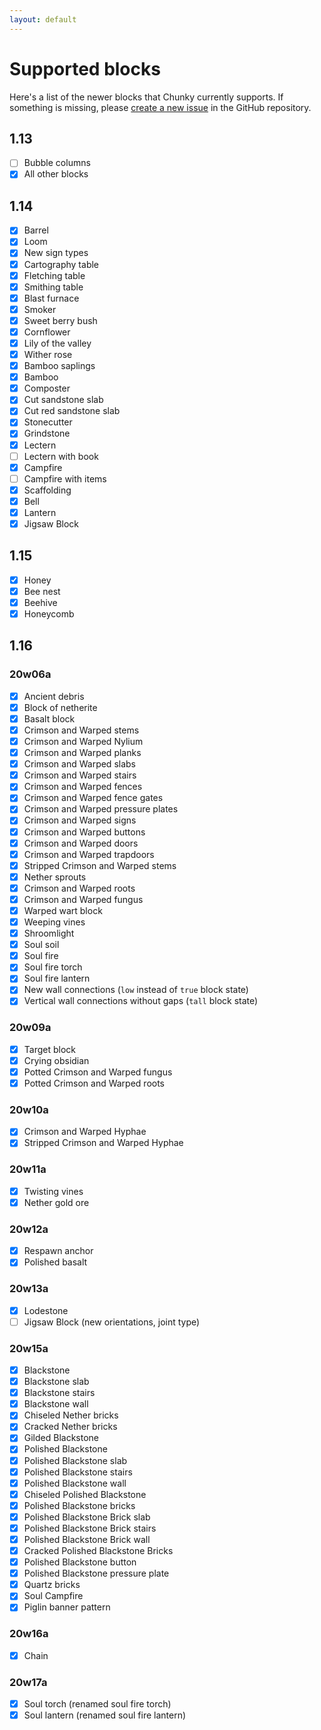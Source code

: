 ```yaml
---
layout: default
---
```


# Supported blocks

Here's a list of the newer blocks that Chunky currently supports. If something is missing, please [create a new issue](https://github.com/leMaik/chunky/issues) in the GitHub repository.

## 1.13

- [ ] Bubble columns
- [x] All other blocks

## 1.14

- [x] Barrel
- [x] Loom
- [x] New sign types
- [x] Cartography table
- [x] Fletching table
- [x] Smithing table
- [x] Blast furnace
- [x] Smoker
- [x] Sweet berry bush
- [x] Cornflower
- [x] Lily of the valley
- [x] Wither rose
- [x] Bamboo saplings
- [x] Bamboo
- [x] Composter
- [x] Cut sandstone slab
- [x] Cut red sandstone slab
- [x] Stonecutter
- [x] Grindstone
- [x] Lectern
- [ ] Lectern with book
- [x] Campfire
- [ ] Campfire with items
- [x] Scaffolding
- [x] Bell
- [x] Lantern
- [x] Jigsaw Block

## 1.15

- [x] Honey
- [x] Bee nest
- [x] Beehive
- [x] Honeycomb

## 1.16

### 20w06a

- [x] Ancient debris
- [x] Block of netherite
- [x] Basalt block
- [x] Crimson and Warped stems
- [x] Crimson and Warped Nylium
- [x] Crimson and Warped planks
- [x] Crimson and Warped slabs
- [x] Crimson and Warped stairs
- [x] Crimson and Warped fences
- [x] Crimson and Warped fence gates
- [x] Crimson and Warped pressure plates
- [x] Crimson and Warped signs
- [x] Crimson and Warped buttons
- [x] Crimson and Warped doors
- [x] Crimson and Warped trapdoors
- [x] Stripped Crimson and Warped stems
- [x] Nether sprouts
- [x] Crimson and Warped roots
- [x] Crimson and Warped fungus
- [x] Warped wart block
- [x] Weeping vines
- [x] Shroomlight
- [x] Soul soil
- [x] Soul fire
- [x] Soul fire torch
- [x] Soul fire lantern
- [x] New wall connections (`low` instead of `true` block state)
- [x] Vertical wall connections without gaps (`tall` block state)

### 20w09a

- [x] Target block
- [x] Crying obsidian
- [x] Potted Crimson and Warped fungus
- [x] Potted Crimson and Warped roots

### 20w10a

- [x] Crimson and Warped Hyphae
- [x] Stripped Crimson and Warped Hyphae

### 20w11a

- [x] Twisting vines
- [x] Nether gold ore

### 20w12a

- [x] Respawn anchor
- [x] Polished basalt

### 20w13a

- [x] Lodestone
- [ ] Jigsaw Block (new orientations, joint type)

### 20w15a

- [x] Blackstone
- [x] Blackstone slab
- [x] Blackstone stairs
- [x] Blackstone wall
- [x] Chiseled Nether bricks
- [x] Cracked Nether bricks
- [x] Gilded Blackstone
- [x] Polished Blackstone
- [x] Polished Blackstone slab
- [x] Polished Blackstone stairs
- [x] Polished Blackstone wall
- [x] Chiseled Polished Blackstone
- [x] Polished Blackstone bricks
- [x] Polished Blackstone Brick slab
- [x] Polished Blackstone Brick stairs
- [x] Polished Blackstone Brick wall
- [x] Cracked Polished Blackstone Bricks
- [x] Polished Blackstone button
- [x] Polished Blackstone pressure plate
- [x] Quartz bricks
- [x] Soul Campfire
- [x] Piglin banner pattern

### 20w16a

- [x] Chain

### 20w17a

- [x] Soul torch (renamed soul fire torch)
- [x] Soul lantern (renamed soul fire lantern)
